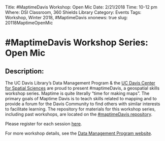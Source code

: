 Title: #MaptimeDavis Workshop: Open Mic
Date: 2/21/2018
Time: 10-12 pm
Where: DSI Classroom, 360 Shields Library
Category: Events
Tags: Workshop, Winter 2018, #MaptimeDavis
xnonews: true
slug: 20118MaptimeOpenMic

# #MaptimeDavis Workshop Series: Open Mic

## Description:
The UC Davis Library’s Data Management Program & the [UC Davis Center for Spatial Sciences](https://spatial.ucdavis.edu/) are proud to present #maptimeDavis, a geospatial skills workshop series.  Maptime is quite literally “time for making maps”.  The primary goals of Maptime Davis is to teach skills related to mapping and to provide a forum for the Davis Community to find others with similar interests to facilitate learning. The repository for materials for this workshop series, including past workshops, are located on the [#maptimeDavis repository](https://github.com/MicheleTobias/MaptimeDavis).

Please register for each session [here](https://forms.library.ucdavis.edu/classes/descriptions.php). 

 For more workshop details, see the [Data Management Program website](https://www.library.ucdavis.edu/service/data-management/data-management-program-workshops-events/).

